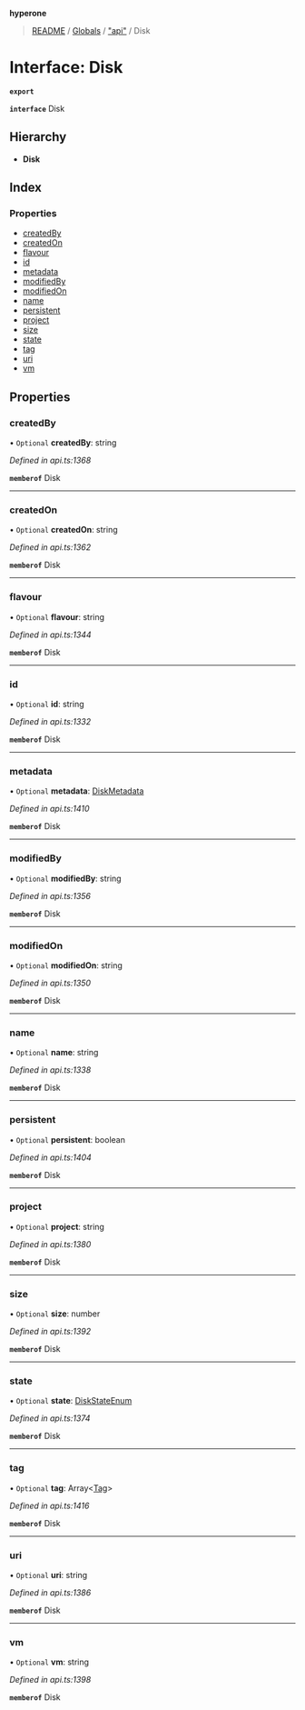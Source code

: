**hyperone**

> [README](../README.md) / [Globals](../globals.md) / ["api"](../modules/_api_.md) / Disk

# Interface: Disk

**`export`** 

**`interface`** Disk

## Hierarchy

* **Disk**

## Index

### Properties

* [createdBy](_api_.disk.md#createdby)
* [createdOn](_api_.disk.md#createdon)
* [flavour](_api_.disk.md#flavour)
* [id](_api_.disk.md#id)
* [metadata](_api_.disk.md#metadata)
* [modifiedBy](_api_.disk.md#modifiedby)
* [modifiedOn](_api_.disk.md#modifiedon)
* [name](_api_.disk.md#name)
* [persistent](_api_.disk.md#persistent)
* [project](_api_.disk.md#project)
* [size](_api_.disk.md#size)
* [state](_api_.disk.md#state)
* [tag](_api_.disk.md#tag)
* [uri](_api_.disk.md#uri)
* [vm](_api_.disk.md#vm)

## Properties

### createdBy

• `Optional` **createdBy**: string

*Defined in api.ts:1368*

**`memberof`** Disk

___

### createdOn

• `Optional` **createdOn**: string

*Defined in api.ts:1362*

**`memberof`** Disk

___

### flavour

• `Optional` **flavour**: string

*Defined in api.ts:1344*

**`memberof`** Disk

___

### id

• `Optional` **id**: string

*Defined in api.ts:1332*

**`memberof`** Disk

___

### metadata

• `Optional` **metadata**: [DiskMetadata](_api_.diskmetadata.md)

*Defined in api.ts:1410*

**`memberof`** Disk

___

### modifiedBy

• `Optional` **modifiedBy**: string

*Defined in api.ts:1356*

**`memberof`** Disk

___

### modifiedOn

• `Optional` **modifiedOn**: string

*Defined in api.ts:1350*

**`memberof`** Disk

___

### name

• `Optional` **name**: string

*Defined in api.ts:1338*

**`memberof`** Disk

___

### persistent

• `Optional` **persistent**: boolean

*Defined in api.ts:1404*

**`memberof`** Disk

___

### project

• `Optional` **project**: string

*Defined in api.ts:1380*

**`memberof`** Disk

___

### size

• `Optional` **size**: number

*Defined in api.ts:1392*

**`memberof`** Disk

___

### state

• `Optional` **state**: [DiskStateEnum](../enums/_api_.diskstateenum.md)

*Defined in api.ts:1374*

**`memberof`** Disk

___

### tag

• `Optional` **tag**: Array\<[Tag](_api_.tag.md)>

*Defined in api.ts:1416*

**`memberof`** Disk

___

### uri

• `Optional` **uri**: string

*Defined in api.ts:1386*

**`memberof`** Disk

___

### vm

• `Optional` **vm**: string

*Defined in api.ts:1398*

**`memberof`** Disk
